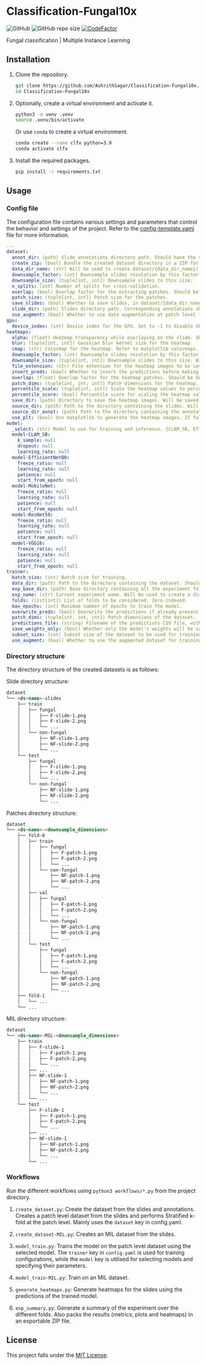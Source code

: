 # Classification-Fungal10x

![GitHub](https://img.shields.io/github/license/AshrithSagar/Classification-Fungal10x) ![GitHub repo size](https://img.shields.io/github/repo-size/AshrithSagar/Classification-Fungal10x) [![CodeFactor](https://www.codefactor.io/repository/github/AshrithSagar/Classification-Fungal10x/badge)](https://www.codefactor.io/repository/github/AshrithSagar/Classification-Fungal10x)

Fungal classification | Multiple Instance Learning

## Installation

1. Clone the repository.

    ```bash
    git clone https://github.com/AshrithSagar/Classification-Fungal10x.git
    cd Classification-Fungal10x
    ```

2. Optionally, create a virtual environment and activate it.

    ```bash
    python3 -m venv .venv
    source .venv/bin/activate
    ```

    Or use `conda` to create a virtual environment.

    ```bash
    conda create --name clfx python=3.9
    conda activate clfx
    ```

3. Install the required packages.

    ```bash
    pip install -r requirements.txt
    ```

## Usage

### Config file

The configuration file contains various settings and parameters that control the behavior and settings of the project.
Refer to the [config-template.yaml](config-template.yaml) file for more information.

```yaml
---
dataset:
  annot_dir: (path) Slide annotations directory path. Should have the same names as that in slide_dir.
  create_zip: (bool) Bundle the created dataset directory in a ZIP for easier download.
  data_dir_name: (str) Will be used to create dataset/{data_dir_name}/;
  downsample_factor: (int) Downsample slides resolution by this factor. Defaults to preserve aspect ratio.
  downsample_size: (tuple[int, int]) Downsample slides to this size.
  n_splits: (int) Number of splits for cross-validation.
  overlap: (bool) Overlap factor for the extracting patches. Should be between 0 and 1.
  patch_size: (tuple[int, int]) Patch size for the patches.
  save_slides: (bool) Whether to save slides, in dataset/{data_dir_name}-slides/;
  slide_dir: (path) Slides directory path. Corresponding annotations should be in annot_dir.
  use_augment: (bool) Whether to use data augmentation at patch level for the train split. Preferably always use as True.
gpu:
  device_index: (int) Device index for the GPU. Set to -1 to disable GPU and use CPU instead.
heatmaps:
  alpha: (float) Heatmap transparency while overlaying on the slide. Should be between 0 and 1.
  blur: (tuple[int, int]) Gaussian blur kernel size for the heatmap.
  cmap: (str) Colormap for the heatmap. Refer to matplotlib colormaps.
  downsample_factor: (int) Downsample slides resolution by this factor. Will be used when source_dir is provided.
  downsample_size: (tuple[int, int]) Downsample slides to this size. Will be used when source_dir is provided.
  file_extension: (str) File extension for the heatmap images to be saved.
  invert_preds: (bool) Whether to invert the predictions before making the heatmaps. Default is true.
  overlap: (float) Overlap factor for the heatmap patches. Should be between 0 and 1.
  patch_dims: (tuple[int, int, int]) Patch dimensions for the heatmap.
  percentile_scale: (tuple[int, int]) Scale the heatmap values to percentile. Uses numpy.percentile();
  percentile_score: (bool) Percentile score for scaling the heatmap values. Uses scipy.stats.percentileofscore();
  save_dir: (path) Directory to save the heatmap images. Will be saved at {exp_base_dir}/{exp_name}/{fold-*}/{save_dir}/;
  source_dir: (path) Path to the directory containing the slides. Will be used to get the predictions for the heatmap.
  source_dir_annot: (path) Path to the directory containing the annotations corresponding to the slides in source_dir. Slides should have the same names as in source_dir. Will be used to overlap with the heatmap for easier visualisation. Set to null to use source_dir slides itself for heatmaps.
  use_plt: (bool) Use matplotlib to generate the heatmap images. If false, then heatmaps will match original slide dimensions.
model:
  _select: (str) Model to use for training and inference. {CLAM_SB, EfficientNetB0, MobileNet, ResNet50, VGG16}.
  model-CLAM_SB:
    k_sample: null
    dropout: null
    learning_rate: null
  model-EfficientNetB0:
    freeze_ratio: null
    learning_rate: null
    patience: null
    start_from_epoch: null
  model-MobileNet:
    freeze_ratio: null
    learning_rate: null
    patience: null
    start_from_epoch: null
  model-ResNet50:
    freeze_ratio: null
    learning_rate: null
    patience: null
    start_from_epoch: null
  model-VGG16:
    freeze_ratio: null
    learning_rate: null
    patience: null
    start_from_epoch: null
trainer:
  batch_size: (int) Batch size for training.
  data_dir: (path) Path to the directory containing the dataset. Should likely be as some dataset/{data_dir_name}/; Should contain within as /fold-*/{train, val, test}/{fungal, non-fungal}/; Refer to the directory structure.
  exp_base_dir: (path) Base directory containing all the experiment folders. Usually set to experiments/.
  exp_name: (str) Current experiment name. Will be used to create a directory in exp_base_dir. {exp_base_dir}/{exp_name}/;
  folds: (list[int]) List of folds to be considered. Zero-indexed.
  max_epochs: (int) Maximum number of epochs to train the model.
  overwrite_preds: (bool) Overwrite the predictions if already present. Checks for {exp_base_dir}/{exp_name}/{fold-*}/preds.csv;
  patch_dims: (tuple[int, int, int]) Patch dimensions of the dataset.
  predictions_file: (string) Filename of the predictions CSV file, without the extension.
  save_weights_only: (bool) Whether only the model's weights will be saved during model checkpointing, excluding the model architecture or configuration. Useful for subclassed models of tf.keras.Model, which can be reconstructed from definition.
  subset_size: (int) Subset size of the dataset to be used for training. Used for trial purposes. Set to null to use the entire dataset.
  use_augment: (bool) Whether to use the augmented dataset for training present at train/, or use train_unaugmented/ for training. Whole path:- dataset/{data_dir_name}/fold-*/{train,train_unaugmented}/;
```

### Directory structure

The directory structure of the created datasets is as follows:

Slide directory structure:

```markdown
dataset
└── <ds-name>-slides
    ├── train
    │   ├── fungal
    │   │   ├── F-slide-1.png
    │   │   ├── F-slide-2.png
    │   │   └── ...
    │   └── non-fungal
    │       ├── NF-slide-1.png
    │       ├── NF-slide-2.png
    │       └── ...
    └── test
        ├── fungal
        │   ├── F-slide-1.png
        │   ├── F-slide-2.png
        │   └── ...
        └── non-fungal
            ├── NF-slide-1.png
            ├── NF-slide-2.png
            └── ...
```

Patches directory structure:

```markdown
dataset
└── <ds-name>-<downsample_dimensions>
    ├── fold-0
    │   ├── train
    │   │   ├── fungal
    │   │   │   ├── F-patch-1.png
    │   │   │   ├── F-patch-2.png
    │   │   │   └── ...
    │   │   └── non-fungal
    │   │       ├── NF-patch-1.png
    │   │       ├── NF-patch-2.png
    │   │       └── ...
    │   ├── val
    │   │   ├── fungal
    │   │   │   ├── F-patch-1.png
    │   │   │   ├── F-patch-2.png
    │   │   │   └── ...
    │   │   └── non-fungal
    │   │       ├── NF-patch-1.png
    │   │       ├── NF-patch-2.png
    │   │       └── ...
    │   └── test
    │       ├── fungal
    │       │   ├── F-patch-1.png
    │       │   ├── F-patch-2.png
    │       │   └── ...
    │       └── non-fungal
    │           ├── NF-patch-1.png
    │           ├── NF-patch-2.png
    │           └── ...
    ├── fold-1
    │   └── ...
    └── ...
```

MIL directory structure:

```markdown
dataset
└── <ds-name>-MIL-<downsample_dimensions>
    ├── train
    │   ├── F-slide-1
    │   │   ├── F-patch-1.png
    │   │   ├── F-patch-2.png
    │   │   └── ...
    │   ├── ...
    │   ├── NF-slide-1
    │   │   ├── NF-patch-1.png
    │   │   ├── NF-patch-2.png
    │   │   └── ...
    │   └── ...
    └── test
        ├── F-slide-1
        │   ├── F-patch-1.png
        │   ├── F-patch-2.png
        │   └── ...
        ├── ...
        ├── NF-slide-1
        │   ├── NF-patch-1.png
        │   ├── NF-patch-2.png
        │   └── ...
        └── ...
```

### Workflows

Run the different workflows using `python3 workflows/*.py` from the project directory.

1. `create_dataset.py`:
Create the dataset from the slides and annotations.
Creates a patch level dataset from the slides and performs Stratified k-fold at the patch level.
Mainly uses the `dataset` key in config.yaml.

1. `create_dataset-MIL.py`:
Creates an MIL dataset from the slides.

1. `model_train.py`:
Trains the model on the patch level dataset using the selected model.
The `trainer` key in `config.yaml` is used for training configurations, while the `model` key is utilised for selecting models and specifying their parameters.

1. `model_train-MIL.py`:
Train on an MIL dataset.

1. `generate_heatmaps.py`:
Generate heatmaps for the slides using the predictions of the trained model.

1. `exp_summary.py`:
Generate a summary of the experiment over the different folds.
Also packs the results (metrics, plots and heatmaps) in an exportable ZIP file.

## License

This project falls under the [MIT License](LICENSE).
